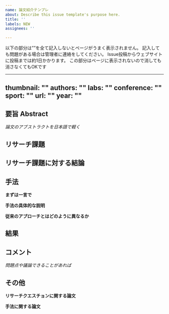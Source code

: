 ```yaml
---
name: 論文紹介テンプレ
about: Describe this issue template's purpose here.
title: ''
labels: NEW
assignees: ''

---
```


以下の部分は””を全て記入しないとページがうまく表示されません。
記入しても問題がある場合は管理者に連絡をしてください。
Issue投稿からウェブサイトに投稿までは約1日かかります。
この部分はページに表示されないので消しても消さなくてもOKです

---
thumbnail: ""
authors: ""
labs: ""
conference: ""
sport: ""
url: ""
year: ""
---

## 要旨 Abstract
*論文のアブストラクトを日本語で軽く*

## リサーチ課題

## リサーチ課題に対する結論

## 手法
**まずは一言で**


**手法の具体的な説明**


**従来のアプローチとはどのように異なるか**

## 結果

## コメント
*問題点や議論できることがあれば*

## その他
**リサーチクエスチョンに関する論文**

**手法に関する論文**
